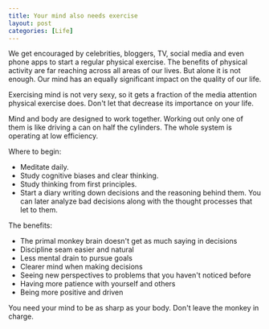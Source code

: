 ```yaml
---
title: Your mind also needs exercise
layout: post
categories: [Life]
---
```


We get encouraged by celebrities, bloggers, TV, social media and even phone apps to start a regular physical exercise. The benefits of physical activity are far reaching across all areas of our lives. But alone it is not enough. Our mind has an equally significant impact on the quality of our life.

Exercising mind is not very sexy, so it gets a fraction of the media attention physical exercise does. Don't let that decrease its importance on your life.

Mind and body are designed to work together. Working out only one of them is like driving a can on half the cylinders.  The whole system is operating at low efficiency.

Where to begin:
- Meditate daily.
- Study cognitive biases and clear thinking.
- Study thinking from first principles.
- Start a diary writing down decisions and the reasoning behind them. You can later analyze bad decisions along with the thought processes that let to them.

The benefits:
- The primal monkey brain doesn't get as much saying in decisions
- Discipline seam easier and natural
- Less mental drain to pursue goals
- Clearer mind when making decisions
- Seeing new perspectives to problems that you haven't noticed before
- Having more patience with yourself and others
- Being more positive and driven

You need your mind to be as sharp as your body. Don't leave the monkey in charge.
